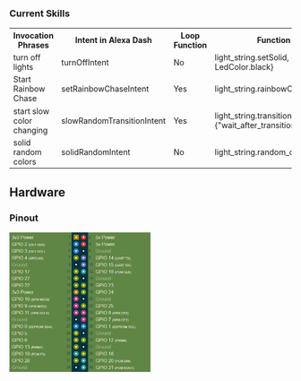 
### Current Skills

<table>
    <tr>
        <th>Invocation Phrases</th>
        <th>Intent in Alexa Dash</th>
        <th>Loop Function</th>
        <th>Function Called</th>
    </tr>
    <tr>
        <td>turn off lights</td>
        <td>turnOffIntent</td>    
        <td>No</td>    
        <td>light_string.setSolid, {"color": LedColor.black}</td>
    </tr>
    <tr>
        <td>Start Rainbow Chase</td>
        <td>setRainbowChaseIntent</td>
        <td>Yes</td>    
        <td>light_string.rainbowCycle</td>
    </tr>
    <tr>
        <td>start slow color changing</td>
        <td>slowRandomTransitionIntent</td>    
        <td>Yes</td>    
        <td>
            light_string.transition_to_random_color, {"wait_after_transition_ms": 1}
        </td>
    </tr>
    <tr>
        <td>solid random colors</td>
        <td>solidRandomIntent</td>    
        <td>No</td>    
        <td>light_string.random_colors</td>
    </tr>
</table>

## Hardware
### Pinout
<img src="./docs/pi_pinout.png" width="50%" />